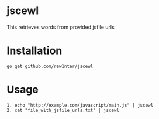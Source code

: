 # jscewl

This retrieves words from provided jsfile urls

# Installation
```
go get github.com/rew1nter/jscewl
```
# Usage 
```
1. echo "http://example.com/javascript/main.js" | jscewl
2. cat "file_with_jsfile_urls.txt" | jscewl

```
